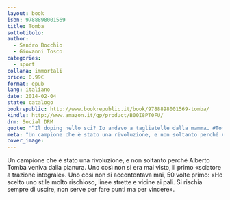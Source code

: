 ```yaml
---
layout: book
isbn: 9788898001569
title: Tomba
sottotitolo:
author:
  - Sandro Bocchio
  - Giovanni Tosco
categories:
  - sport
collana: immortali
price: 0.99€
format: epub
lang: italiano
date: 2014-02-04
state: catalogo
bookrepublic: http://www.bookrepublic.it/book/9788898001569-tomba/
kindle: http://www.amazon.it/gp/product/B00I8PT0FU/
drm: Social DRM
quote: "“Il doping nello sci? Io andavo a tagliatelle dalla mamma… #Tomba "
meta: "Un campione che è stato una rivoluzione, e non soltanto perché Alberto Tomba veniva dalla pianura."
cover_image:
---
```

Un campione che è stato una rivoluzione, e non soltanto perché Alberto Tomba veniva dalla pianura. Uno così non si era mai visto, il primo «sciatore a trazione integrale». Uno così non si accontentava mai, 50 volte primo: «Ho scelto uno stile molto rischioso, linee strette e vicine ai pali. Si rischia sempre di uscire, non serve per fare punti ma per vincere».